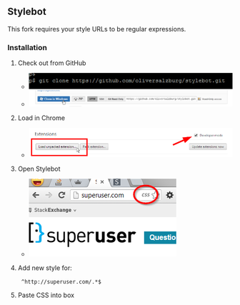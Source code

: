 ## Stylebot

This fork requires your style URLs to be regular expressions.

### Installation

1. Check out from GitHub

    - ![](artwork/install/github-clone-nix.png)
    - ![](artwork/install/github-clone-win.png)

2. Load in Chrome

    - ![](artwork/install/chrome-extension-select.png)

3. Open Stylebot

    - ![](artwork/install/load-css.png)

4. Add new style for:

        ^http://superuser.com/.*$

5. Paste CSS into box